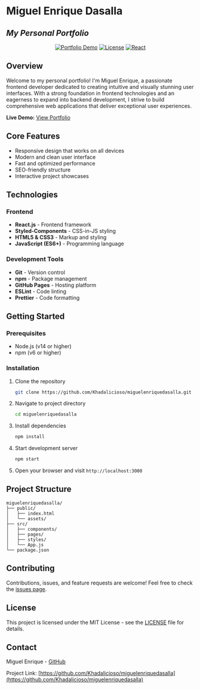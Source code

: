 # Miguel Enrique Dasalla 

## _My Personal Portfolio_

<div align="center">

[![Portfolio Demo](https://img.shields.io/badge/Demo-Live%20Preview-blue)](https://khadalicioso.github.io/miguelenriquedasalla)
[![License](https://img.shields.io/badge/License-MIT-green.svg)](LICENSE)
[![React](https://img.shields.io/badge/React-18.x-blue)](https://reactjs.org/)

</div>

## Overview

Welcome to my personal portfolio! I'm Miguel Enrique, a passionate frontend developer dedicated to creating intuitive and visually stunning user interfaces. With a strong foundation in frontend technologies and an eagerness to expand into backend development, I strive to build comprehensive web applications that deliver exceptional user experiences.

**Live Demo:** [View Portfolio](https://khadalicioso.github.io/miguelenriquedasalla)

## Core Features

- Responsive design that works on all devices
- Modern and clean user interface
- Fast and optimized performance
- SEO-friendly structure
- Interactive project showcases

## Technologies

### Frontend
- **React.js** - Frontend framework
- **Styled-Components** - CSS-in-JS styling
- **HTML5 & CSS3** - Markup and styling
- **JavaScript (ES6+)** - Programming language

### Development Tools
- **Git** - Version control
- **npm** - Package management
- **GitHub Pages** - Hosting platform
- **ESLint** - Code linting
- **Prettier** - Code formatting

## Getting Started

### Prerequisites
- Node.js (v14 or higher)
- npm (v6 or higher)

### Installation

1. Clone the repository
   ```bash
   git clone https://github.com/Khadalicioso/miguelenriquedasalla.git
   ```

2. Navigate to project directory
   ```bash
   cd miguelenriquedasalla
   ```

3. Install dependencies
   ```bash
   npm install
   ```

4. Start development server
   ```bash
   npm start
   ```

5. Open your browser and visit `http://localhost:3000`

## Project Structure

```
miguelenriquedasalla/
├── public/
│   ├── index.html
│   └── assets/
├── src/
│   ├── components/
│   ├── pages/
│   ├── styles/
│   └── App.js
└── package.json
```

## Contributing

Contributions, issues, and feature requests are welcome! Feel free to check the [issues page](https://github.com/Khadalicioso/miguelenriquedasalla/issues).

## License

This project is licensed under the MIT License - see the [LICENSE](LICENSE) file for details.

## Contact

Miguel Enrique - [GitHub](https://github.com/Khadalicioso)

Project Link: [https://github.com/Khadalicioso/miguelenriquedasalla](https://github.com/Khadalicioso/miguelenriquedasalla)
